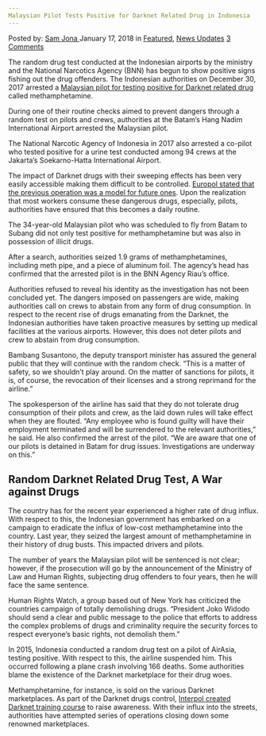 ```yaml
---
Malaysian Pilot Tests Positive for Darknet Related Drug in Indonesia
---
```

<article class="post-listing post-24456 post type-post status-publish format-standard has-post-thumbnail hentry 
 tag-darknet tag-indonesia tag-malaysian tag-pilot tag-positive tag-tests">
<div class="post-inner">
<span>Posted by: <a href="https://www.deepdotweb.com/author/samjona/" title="">Sam Jona </a></span>
<span>January 17, 2018</span>
<span>in <a href="https://www.deepdotweb.com/category/deepdot-news/" rel="category tag">Featured</a>, <a href="https://www.deepdotweb.com/category/news-updates/" rel="category tag">News Updates</a></span>
<span><a href="https://www.deepdotweb.com/2018/01/17/malaysian-pilot-tests-positive-darknet-related-drug-indonesia/#comments">3 Comments</a></span>


<p><a id="post-24456-_gjdgxs"></a> The random drug test conducted at the Indonesian airports by the ministry and the National Narcotics Agency (BNN) has begun to show positive signs fishing out the drug offenders. The Indonesian authorities on December 30, 2017 arrested a <a href="about:blank">Malaysian pilot for testing positive for Darknet related drug</a> called methamphetamine.</p>
<p>During one of their routine checks aimed to prevent dangers through a random test on pilots and crews, authorities at the Batam’s Hang Nadim International Airport arrested the Malaysian pilot.</p>
<p>The National Narcotic Agency of Indonesia in 2017 also arrested a co-pilot who tested positive for a urine test conducted among 94 crews at the Jakarta’s Soekarno-Hatta International Airport.</p>
<p>The impact of Darknet drugs with their sweeping effects has been very easily accessible making them difficult to be controlled. <a href="https://www.deepdotweb.com/2017/08/12/darknet-shut-model-future-operation-says-europol-official/">Europol stated that the previous operation was a model for future ones</a>. Upon the realization that most workers consume these dangerous drugs, especially, pilots, authorities have ensured that this becomes a daily routine.</p>
<p>The 34-year-old Malaysian pilot who was scheduled to fly from Batam to Subang did not only test positive for methamphetamine but was also in possession of illicit drugs.</p>
<p>After a search, authorities seized 1.9 grams of methamphetamines, including meth pipe, and a piece of aluminum foil. The agency’s head has confirmed that the arrested pilot is in the BNN Agency Riau&#8217;s office.</p>
<p>Authorities refused to reveal his identity as the investigation has not been concluded yet. The dangers imposed on passengers are wide, making authorities call on crews to abstain from any form of drug consumption. In respect to the recent rise of drugs emanating from the Darknet, the Indonesian authorities have taken proactive measures by setting up medical facilities at the various airports. However, this does not deter pilots and crew to abstain from drug consumption.</p>
<p>Bambang Susantono, the deputy transport minister has assured the general public that they will continue with the random check. “This is a matter of safety, so we shouldn’t play around. On the matter of sanctions for pilots, it is, of course, the revocation of their licenses and a strong reprimand for the airline.”</p>
<p>The spokesperson of the airline has said that they do not tolerate drug consumption of their pilots and crew, as the laid down rules will take effect when they are flouted. “Any employee who is found guilty will have their employment terminated and will be surrendered to the relevant authorities,” he said. He also confirmed the arrest of the pilot. “We are aware that one of our pilots is detained in Batam for drug issues. Investigations are underway on this.”</p>
<h2>Random Darknet Related Drug Test, A War against Drugs</h2>
<p>The country has for the recent year experienced a higher rate of drug influx. With respect to this, the Indonesian government has embarked on a campaign to eradicate the influx of low-cost methamphetamine into the country. Last year, they seized the largest amount of methamphetamine in their history of drug busts. This impacted drivers and pilots.</p>
<p>The number of years the Malaysian pilot will be sentenced is not clear; however, if the prosecution will go by the announcement of the Ministry of Law and Human Rights, subjecting drug offenders to four years, then he will face the same sentence.</p>
<p>Human Rights Watch, a group based out of New York has criticized the countries campaign of totally demolishing drugs. “President Joko Widodo should send a clear and public message to the police that efforts to address the complex problems of drugs and criminality require the security forces to respect everyone’s basic rights, not demolish them.”</p>
<p>In 2015, Indonesia conducted a random drug test on a pilot of AirAsia, testing positive. With respect to this, the airline suspended him. This occurred following a plane crash involving 166 deaths. Some authorities blame the existence of the Darknet marketplace for their drug woes.</p>
<p>Methamphetamine, for instance, is sold on the various Darknet marketplaces. As part of the Darknet drugs control, <a href="https://www.deepdotweb.com/2015/08/02/interpol-creates-darknet-training-course/">Interpol created Darknet training course</a> to raise awareness. With their influx into the streets, authorities have attempted series of operations closing down some renowned marketplaces.</p>
</div>
<span style="display:none"><a href="https://www.deepdotweb.com/tag/darknet/" rel="tag">darknet</a>  <a href="https://www.deepdotweb.com/tag/indonesia/" rel="tag">indonesia</a> <a href="https://www.deepdotweb.com/tag/malaysian/" rel="tag">malaysian</a> <a href="https://www.deepdotweb.com/tag/pilot/" rel="tag">pilot</a> <a href="https://www.deepdotweb.com/tag/positive/" rel="tag">positive</a> <a href="https://www.deepdotweb.com/tag/related/" rel="tag">related</a> <a href="https://www.deepdotweb.com/tag/tests/" rel="tag">tests</a></span> <span style="display:none" class="updated">2018-01-17<a href="https://www.deepdotweb.com/author/samjona/" title="Posts by Sam Jona" rel="author">Sam Jona</a></strong></div>
</div>
</article>

